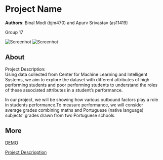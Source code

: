 # Project Name
**Authors**: Binal Modi (bjm470) and Apurv Srivastav (as11419)

Group 17 

![Screenhot](https://github.com/NYU-VIS-FALL2018/storytelling-group-17-students-performance/blob/master/Screen%20Shot%201.png)
![Screenhot](https://github.com/NYU-VIS-FALL2018/storytelling-group-17-students-performance/blob/master/Screen%20Shot%202.png) 

## About
Project Description:
<br>
Using data collected from Center for Machine Learning and Intelligent Systems, we aim to explore the dataset with different attributes of high performing students and poor performing students to understand the roles of these associated attributes in a student’s performance. 

In our project, we will be showing how various outbound factors play a role in students performance.To measure performance, we will consider average grades combining maths and Portuguese (native language) subjects’ grades drawn from two Portuguese schools.

## More
[DEMO](https://nyu-vis-fall2018.github.io/storytelling-group-17-students-performance/)

[Project Descrioption](https://github.com/NYU-VIS-FALL2018/storytelling-group-17-students-performance/blob/master/Project%20report.pdf)
